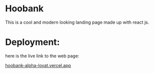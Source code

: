 
# Hoobank

This is a cool and modern looking landing page made up with react js.

# Deployment:

here is the live link to the web page:  

[hoobank-alpha-lovat.vercel.app](https://hoobank-alpha-lovat.vercel.app/)
